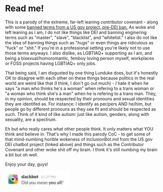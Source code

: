 # Read me!

This is a parody of the extreme, far-left leaning contributor covenant - along with some [banned terms from a US gov project, pre-DEI ban.](https://github.com/18F/charlie/blob/94382d69cdd76714fe486760c22ad1c2144a49a6/InclusionBot.md) As woke and left leaning as I am, I do not like things like DEI and banning enginering terms such as "master", "slave", "blacklist", and "whitelist." I also do not like the idea of banning things such as "_hugs_" or even things are ridiculous as "fuck" or "shit." If you're in a professional setting you're likely not to use those terms anyways. I also dislike, as LGBTIAQ+ supporting as I am, and being a bisexual/homoromantic, femboy loving person myself, workplaces or FOSS projects having LGBTIAQ+ only jobs.

That being said, I am disgusted by one thing Lunduke does, but it's honestly OK to disagree with each other on these things because politics in the real world are weird like that (I think, I don't go out much) - I hate it when he says "a man who thinks he's a woman" when refering to a trans woman or "a woman who think she's a man" when he is refering to a trans man. They, in my opinion, should be respected by their pronouns and sexual identities they are identifed as. For instance: I identify as per/pers AND he/him, but people go by different pronouns as they see fit and should be respected as such. Think of it kind of like autism: just like autism, genders, along with sexuality, are a spectrum.

Eh but who really cares what other people think. It only matters what YOU think and believe in. That's why I made this parody CoC - to get some of that mind-numbing horible wokeness of InclusionBot.md from the US gov DEI chatbot project (linked above) and things such as the Contributor Covenant and other woke shit off my brain. I think it's still numbing my brain a bit but oh well.

Enjoy your day, guys!

![Glowie DEI bot says: "Did you mean you all?"](youall.png)